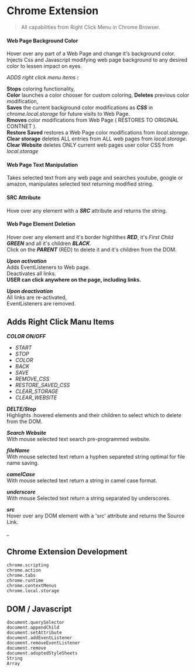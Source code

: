 # Chrome Extension   
  
> All capabilities from Right Click Menu in Chrome Browser.   

#### Web Page Background Color   
Hover over any part of a Web Page and change it's background color.   
Injects Css and Javascript modifying web page background to any desired color to lessen impact on eyes.  

*ADDS right click menu items* ***:***   

**Stops** coloring functionality,   
**Color** launches a color chooser for custom coloring,
**Deletes** previous color modification,   
**Saves** the current background color modifications as ***CSS*** in *chrome.local.storage* for future visits to Web Page.   
**Rmoves** color modifications from Web Page ( RESTORES TO ORIGINAL CONTNET ).   
**Restore Saved** restores a Web Page color modifications from *local.storage*.   
**Clear storage** deletes ALL entries from ALL web pages from *local.storage*.   
**Clear Website** deletes ONLY current web pages user color CSS from *local.storage*   


#### Web Page Text Manipulation   
Takes selected text from any web page and searches youtube, google or amazon, manipulates selected text returning modified string.   

#### SRC Attribute   
Hove over any element with a ***SRC*** attribute and returns the string.   


#### Web Page Element Deletion   
Hover over any element and it's border highlithes ***RED***, it's *First Child* ***GREEN*** and all it's children ***BLACK***.   
Click on the ***PARENT*** (RED) to delete it and it's children from the DOM.


***Upon activation***  
Adds EventListeners to Web page.   
Deactivates all links.   
**USER can click anywhere on the page, including links.**   
  
***Upon deactivation***  
All links are re-activated,  
EventListeners are removed.  


## Adds Right Click Manu Items
***COLOR ON/OFF***   
- *START*   
- *STOP*   
- *COLOR*   
- *BACK*   
- *SAVE*   
- *REMOVE_CSS*   
- *RESTORE_SAVED_CSS*   
- *CLEAR_STORAGE*
- *CLEAR_WEBSITE*       


***DELTE/Stop***  
Highlights :hovered elements and their children to select which to delete from the DOM.   

***Search Website***   
With mouse selected text search pre-programmed website.   

***fileName***  
With mouse selected text return a hyphen separeted string optimal for file name saving.   

***camelCase***   
With mouse selected text return a string in camel case format.   

***underscore***   
With mouse Selected text return a string separated by underscores.   

***src***   
Hover over any DOM element with a 'src' attribute and returns the Source Link.   

_


## Chrome Extension Development   
```
chrome.scripting   
chrome.action   
chrome.tabs   
chrome.runtime   
chrome.contextMenus  
chrome.local.storage    
```
 
## DOM / Javascript  
```
document.querySelector   
document.appendChild  
document.setAttribute  
document.addEventListener  
document.removeEventListener  
document.remove  
document.adoptedStyleSheets   
String   
Array   
```